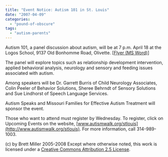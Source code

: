 ```yaml
---
title: "Event Notice: Autism 101 in St. Louis"
date: "2007-04-09"
categories: 
  - "pound-of-obscure"
tags: 
  - "autism-parents"
---
```


Autism 101, a panel discussion about autism, will be at 7 p.m. April 18 at the Logos School, 9137 Old Bonhomme Road, Olivette. \[[Flyer (MS Word)](http://www.autismwalk.org/site/DocServer/Autism_101_Flyer.doc?docID=17761)\]  
  
The panel will explore topics such as relationship development intervention, applied behavioral analysis, neurology and sensory and feeding issues associated with autism.  
  
Among speakers will be Dr. Garrett Burris of Child Neurology Associates, Colin Peeler of Behavior Solutions, Sheree Behrndt of Sensory Solutions and Sue Lindhorst of Speech Language Services.  
  
Autism Speaks and Missouri Families for Effective Autism Treatment will sponsor the event.  
  
Those who want to attend must register by Wednesday. To register, click on Upcoming Events on the website, [www.autismwalk.org/stlouis](http://www.autismwalk.org/stlouis). For more information, call 314-989-1003.

(c) by Brett Miller 2005-2008 Except where otherwise noted, this work is licensed under a [Creative Commons Attribution 2.5 License](http://creativecommons.org/licenses/by/2.5/).

